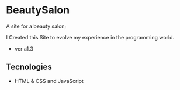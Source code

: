 # BeautySalon
 A site for a beauty salon;

 I Created this Site to evolve my experience in the programming world.

- ver a1.3

## Tecnologies
- HTML & CSS and JavaScript